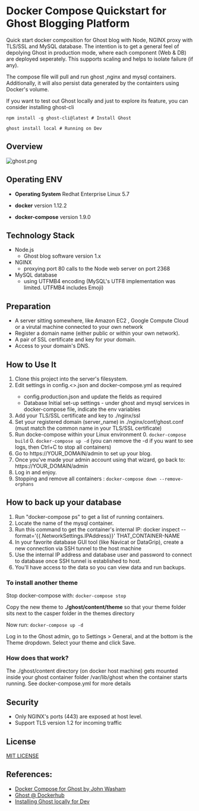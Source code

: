# Docker Compose Quickstart for Ghost Blogging Platform
Quick start docker composition for Ghost blog with Node, NGINX proxy with TLS/SSL and MySQL database. The intention is to get a general feel of depolying Ghost in production mode, where each component (Web & DB) are deployed seperately. This supports scaling and helps to isolate failure (if any).

The compose file will pull and run ghost ,nginx and mysql containers. Additionally, it will also persist data generated by the containters using Docker's volume.

If you want to test out Ghost locally and just to explore its feature, you can consider installing ghost-cli 

```
npm install -g ghost-cli@latest # Install Ghost 
```

```
ghost install local # Running on Dev
```

## Overview

![ghost.png](https://github.com/robincher/docker-compose-ghost-quickstart/blob/master/ghost-compose-context.png)

## Operating ENV
- **Operating System** Redhat Enterprise Linux 5.7 

- **docker** version 1.12.2

- **docker-compose** version 1.9.0

## Technology Stack
- Node.js
    - Ghost blog software version 1.x
- NGINX
    - proxying port 80 calls to the Node web server on port 2368
- MySQL database
    - using UTFMB4 encoding (MySQL's UTF8 implementation was limited. UTFMB4 includes Emoji)

## Preparation
- A server sitting somewhere, like Amazon EC2 , Google Compute Cloud or a virutal machine connected to your own network
- Register a domain name (either public or within your own network).
- A pair of SSL certificate and key for your domain.
- Access to your domain's DNS.

## How to Use It
1. Clone this project into the server's filesystem.
2. Edit settings in config.<<env>>.json and docker-compose.yml as required
    - config.production.json and update the fields as required
    - Database Initial set-up settings - under ghost and mysql services in docker-compose file, indicate the env variables
3. Add your TLS/SSL certificate and key to ./nginx/ssl 
4. Set your registered domain (server_name) in ./nginx/conf/ghost.conf (must match the common name in your TLS/SSL certificate)
5. Run docke-compose within your Linux environment 
    0. ```docker-compose build```
    0. ```docker-compose up -d```  (you can remove the -d if you want to see logs, then Ctrl+C to stop all containers)
6. Go to https://YOUR_DOMAIN/admin to set up your blog.
7. Once you've made your admin account using that wizard, go back to: https://YOUR_DOMAIN/admin
8. Log in and enjoy.
9. Stopping and remove all containers : ```docker-compose down --remove-orphans``` 

## How to back up your database
1. Run "docker-compose ps" to get a list of running containers.
2. Locate the name of the mysql container.
3. Run this command to get the container's internal IP: docker inspect --format='{{.NetworkSettings.IPAddress}}' THAT_CONTAINER-NAME
4. In your favorite database GUI tool (like Navicat or DataGrip), create a new connection via SSH tunnel to the host machine
5. Use the internal IP address and database user and password to connect to database once SSH tunnel is established to host.
6. You'll have access to the data so you can view data and run backups.

### To install another theme

Stop docker-compose with:
```docker-compose stop```

Copy the new theme to **./ghost/content/theme** so that your theme folder sits next to the casper folder in the themes directory

Now run:
```docker-compose up -d```

Log in to the Ghost admin, go to Settings > General, and at the bottom is the Theme dropdown. Select your theme and click Save.

### How does that work?

The ./ghost/content directory (on docker host machine) gets mounted inside your ghost container folder /var/lib/ghost when the container starts running. See docker-compose.yml for more details

## Security

- Only NGINX's ports (443) are exposed at host level.
- Support TLS version 1.2 for incoming traffic

## License 
[MIT LICENSE ](https://github.com/robincher/docker-compose-ghost-quickstart/blob/master/LICENSE)

## References:
+ [Docker Compose for Ghost by John Washam](https://github.com/jwasham/docker-ghost-template)
+ [Ghost @ Dockerhub](https://hub.docker.com/_/ghost/)
+ [Installing Ghost locally for Dev](https://docs.ghost.org/docs/install-local)

